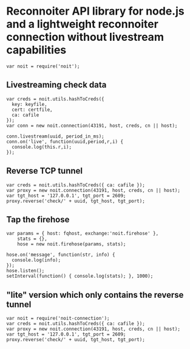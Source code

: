 # Reconnoiter API library for node.js and a lightweight reconnoiter connection without livestream capabilities

    var noit = require('noit');

## Livestreaming check data

    var creds = noit.utils.hashToCreds({
      key: keyfile,
      cert: certfile,
      ca: cafile
    });
    var conn = new noit.connection(43191, host, creds, cn || host);

    conn.livestream(uuid, period_in_ms);
    conn.on('live', function(uuid,period,r,i) {
      console.log(this.r,i);
    });

## Reverse TCP tunnel

    var creds = noit.utils.hashToCreds({ ca: cafile });
    var proxy = new noit.connection(43191, host, creds, cn || host);
    var tgt_host = '127.0.0.1', tgt_port = 2609;
    proxy.reverse('check/' + uuid, tgt_host, tgt_port);

## Tap the firehose

    var params = { host: fqhost, exchange:'noit.firehose' },
        stats = {},
        hose = new noit.firehose(params, stats);

    hose.on('message', function(str, info) {
      console.log(info);
    });
    hose.listen();
    setInterval(function() { console.log(stats); }, 1000);

## "lite" version which only contains the reverse tunnel

    var noit = require('noit-connection');
    var creds = noit.utils.hashToCreds({ ca: cafile });
    var proxy = new noit.connection(43191, host, creds, cn || host);
    var tgt_host = '127.0.0.1', tgt_port = 2609;
    proxy.reverse('check/' + uuid, tgt_host, tgt_port);
